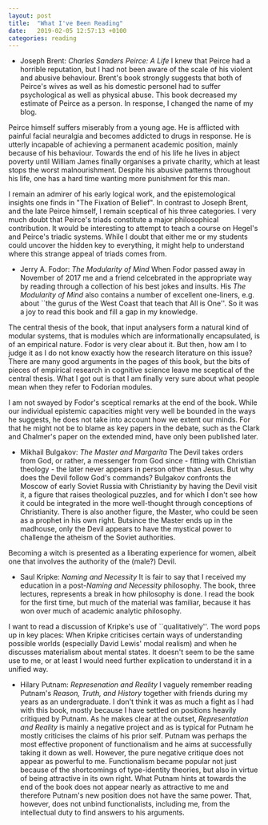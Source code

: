 ```yaml
---
layout: post
title:  "What I've Been Reading"
date:   2019-02-05 12:57:13 +0100
categories: reading
---
```



- Joseph Brent: *Charles Sanders Peirce: A Life*
I knew that Peirce had a horrible reputation, but I had not been aware of the scale of his violent and abusive behaviour. Brent's book strongly suggests that both of Peirce's wives as well as his domestic personel had to suffer psychological as well as physical abuse. This book decreased my estimate of Peirce as a person. In response, I changed the name of my blog. 

Peirce himself suffers miserably from a young age. He is afflicted with painful facial neuralgia and becomes addicted to drugs in response. He is utterly incapable of achieving a permanent academic position, mainly because of his behaviour. Towards the end of his life he lives in abject poverty until William James finally organises a private charity, which at least stops the worst malnourishment. Despite his abusive patterns throughout his life, one has a hard time wanting more punishment for this man. 

I remain an admirer of his early logical work, and the epistemological insights one finds in "The Fixation of Belief". In contrast to Joseph Brent, and the late Peirce himself, I remain sceptical of his three categories. I very much doubt that Peirce's triads constitute a major philosophical contribution. It would be interesting to attempt to teach a course on Hegel's and Peirce's triadic systems. While I doubt that either me or my students could uncover the hidden key to everything, it might help to understand where this strange appeal of triads comes from. 


- Jerry A. Fodor: *The Modularity of Mind*
When Fodor passed away in November of 2017 me and a friend celcebrated in the appropriate way by reading through a collection of his best jokes and insults. His *The Modularity of Mind* also contains a number of excellent one-liners, e.g. about ``the gurus of the West Coast that teach that All is One''. So it was a joy to read this book and fill a gap in my knowledge.

The central thesis of the book, that input analysers form a natural kind of modular systems, that is modules which are informationally encapsulated, is of an empirical nature. Fodor is very clear about it. But then, how am I to judge it as I do not know exactly how the research literature on this issue? There are many good arguments in the pages of this book, but the bits of pieces of empirical research in cognitive science leave me sceptical of the central thesis. What I got out is that I am finally very sure about what people mean when they refer to Fodorian modules.

I am not swayed by Fodor's sceptical remarks at the end of the book. While our individual epistemic capacities might very well be bounded in the ways he suggests, he does not take into account how we extent our minds. For that he might not be to blame as key papers in the debate, such as the Clark and Chalmer's paper on the extended mind, have only been published later.


- Mikhail Bulgakov: *The Master and Margarita*
The Devil takes orders from God, or rather, a messenger from God since - fitting with Christian theology - the later never appears in person other than Jesus. But why does the Devil follow God's commands? Bulgakov confronts the Moscow of early Soviet Russia with Christianity by having the Devil visit it, a figure that raises theological puzzles, and for which I don't see how it could be integrated in the more well-thought through conceptions of Christianity. There is also another figure, the Master, who could be seen as a prophet in his own right. Butsince the Master ends up in the madhouse, only the Devil appears to have the mystical power to challenge the atheism of the Soviet authorities. 

Becoming a witch is presented as a liberating experience for women, albeit one that involves the authority of the (male?) Devil.


- Saul Kripke: *Naming and Necessity*
It is fair to say that I received my education in a post-*Naming and Necessity* philosophy. The book, three lectures, represents a break in how philosophy is done. I read the book for the first time, but much of the material was familiar, because it has won over much of academic analytic philosophy.

I want to read a discussion of Kripke's use of ``qualitatively''. The word pops up in key places: When Kripke criticises certain ways of understanding possible worlds (especially David Lewis' modal realism) and when he discusses materialism about mental states. It doesn't seem to be the same use to me, or at least I would need further explication to understand it in a unified way. 


- Hilary Putnam: *Represenation and Reality*
I vaguely remember reading Putnam's *Reason, Truth, and History* together with friends during my years as an undergraduate. I don't think it was as much a fight as I had with this book, mostly because I have settled on positions heavily critiqued by Putnam. As he makes clear at the outset, *Representation and Reality* is mainly a negative project and as is typical for Putnam he mostly criticises the claims of his prior self. Putnam was perhaps the most effective proponent of functionalism and he aims at successfully taking it down as well. However, the pure negative critique does not appear as powerful to me. Functionalism became popular not just because of the shortcomings of type-identity theories, but also in virtue of being attractive in its own right. What Putnam hints at towards the end of the book does not appear nearly as attractive to me and therefore Putnam's new position does not have the same power. That, however, does not unbind functionalists, including me, from the intellectual duty to find answers to his arguments.
